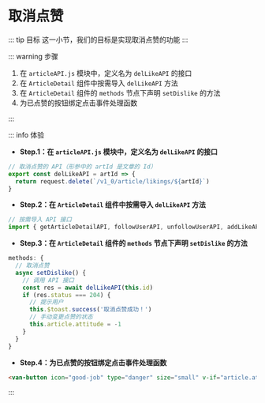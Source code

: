 # 取消点赞

::: tip 目标
这一小节，我们的目标是实现取消点赞的功能
:::

::: warning 步骤

1. 在 `articleAPI.js` 模块中，定义名为 `delLikeAPI` 的接口
2. 在 `ArticleDetail` 组件中按需导入 `delLikeAPI` 方法
3. 在 `ArticleDetail` 组件的 `methods` 节点下声明 `setDislike` 的方法
4. 为已点赞的按钮绑定点击事件处理函数

:::

::: info 体验

* **Step.1：在 `articleAPI.js` 模块中，定义名为 `delLikeAPI` 的接口**

```js
// 取消点赞的 API（形参中的 artId 是文章的 Id）
export const delLikeAPI = artId => {
  return request.delete(`/v1_0/article/likings/${artId}`)
}
```

* **Step.2：在 `ArticleDetail` 组件中按需导入 `delLikeAPI` 方法**

```js
// 按需导入 API 接口
import { getArticleDetailAPI, followUserAPI, unfollowUserAPI, addLikeAPI, delLikeAPI } from '@/api/articleAPI.js'
```

* **Step.3：在 `ArticleDetail` 组件的 `methods` 节点下声明 `setDislike` 的方法**

```js
methods: {
  // 取消点赞
  async setDislike() {
    // 调用 API 接口
    const res = await delLikeAPI(this.id)
    if (res.status === 204) {
      // 提示用户
      this.$toast.success('取消点赞成功！')
      // 手动变更点赞的状态
      this.article.attitude = -1
    }
  }
}
```

* **Step.4：为已点赞的按钮绑定点击事件处理函数**

```html
<van-button icon="good-job" type="danger" size="small" v-if="article.attitude === 1" @click="setDislike">已点赞</van-button>
```

:::
